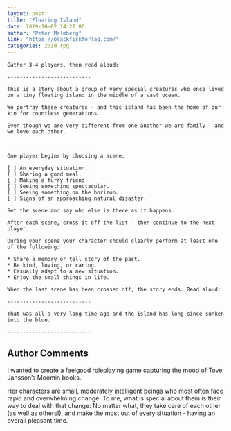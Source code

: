 ```yaml
---
layout: post
title: "Floating Island"
date: 2019-10-02 14:27:00
author: "Peter Malmberg"
link: "https://blackfiskforlag.com/"
categories: 2019 rpg
---
```


 
```
Gather 3-4 players, then read aloud:

---------------------------

This is a story about a group of very special creatures who once lived on a tiny floating island in the middle of a vast ocean.

We portray these creatures - and this island has been the home of our kin for countless generations.

Even though we are very different from one another we are family - and we love each other.

---------------------------

One player begins by choosing a scene:

[ ] An everyday situation.
[ ] Sharing a good meal.
[ ] Making a furry friend.
[ ] Seeing something spectacular.
[ ] Seeing something on the horizon.
[ ] Signs of an approaching natural disaster.

Set the scene and say who else is there as it happens.

After each scene, cross it off the list - then continue to the next player.

During your scene your character should clearly perform at least one of the following:

* Share a memory or tell story of the past.
* Be kind, loving, or caring.
* Casually adapt to a new situation.
* Enjoy the small things in life.

When the last scene has been crossed off, the story ends. Read aloud:

---------------------------

That was all a very long time ago and the island has long since sunken into the blue.

---------------------------

```
## Author Comments
I wanted to create a feelgood roleplaying game capturing the mood of Tove Jansson’s Moomin books. 

Her characters are small, moderately intelligent beings who most often face rapid and overwhelming change. To me, what is special about them is their way to deal with that change: No matter what, they take care of each other (as well as others!), and make the most out of every situation - having an overall pleasant time.

